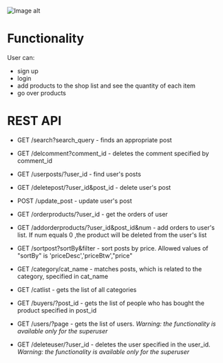 ![Image alt](https://github.com/ValValeria/Angular_Python/raw/master/tempsnip.png)

# Functionality
User can:
* sign up
* login
* add products to the shop list and see the quantity of each item
* go over products

# REST API 
* GET /search?search_query - finds an appropriate post

* GET /delcomment?comment_id - deletes the comment specified by comment_id

* GET /userposts/?user_id - find user's posts

* GET /deletepost/?user_id&post_id - delete user's post

* POST /update_post - update user's post

* GET /orderproducts/?user_id - get the orders of  user

* GET /addorderproducts/?user_id&post_id&num - add  orders to  user's list. If num equals 0 ,the product will be deleted from the user's list 

* GET /sortpost?sortBy&filter - sort posts by price. Allowed values of "sortBy" is 'priceDesc','priceBtw',"price"

* GET /category/cat_name - matches posts, which is related to the category, specified in cat_name  

* GET /catlist - gets the list of all categories

* GET /buyers/?post_id - gets the list of people who has bought the product specified in post_id

* GET /users/?page - gets the list of users. *Warning: the functionality is available only for the superuser*

* GET /deleteuser/?user_id - deletes the user specified in the user_id. *Warning: the functionality is available only for the superuser*




